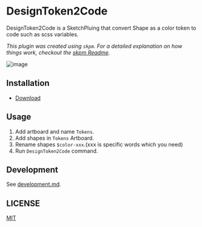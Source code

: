 # DesignToken2Code

DesignToken2Code is a SketchPluing that convert Shape as a color token to code such as scss variables.

_This plugin was created using `skpm`. For a detailed explanation on how things work, checkout the [skpm Readme](https://github.com/skpm/skpm/blob/master/README.md)._

![image](./docs/play.gif)

## Installation

- [Download](https://github.com/m-yoshiro/DesignToken2Code/releases)

## Usage

1. Add artboard and name `Tokens`.
1. Add shapes in `Tokens` Artboard.
1. Rename shapes `$color-xxx`.(xxx is specific words which you need)
1. Run `DesignToken2Code` command.

## Development

See [development.md](./docs/development.md).

## LICENSE

[MIT](./LICENSE)
